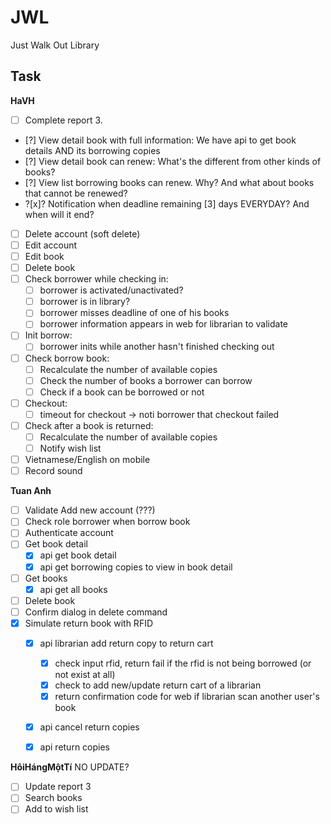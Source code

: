 # JWL
Just Walk Out Library

## Task

**HaVH**
* [ ] Complete report 3.
* [?] View detail book with full information: We have api to get book details AND its borrowing copies
* [?] View detail book can renew: What's the different from other kinds of books?
* [?] View list borrowing books can renew. Why? And what about books that cannot be renewed?
* ?[x]? Notification when deadline remaining [3] days EVERYDAY? And when will it end?
* [ ] Delete account (soft delete)
* [ ] Edit account
* [ ] Edit book
* [ ] Delete book
* [ ] Check borrower while checking in:
    + [ ] borrower is activated/unactivated?
    + [ ] borrower is in library?
    + [ ] borrower misses deadline of one of his books
    + [ ] borrower information appears in web for librarian to validate
* [ ] Init borrow:
    + [ ] borrower inits while another hasn't finished checking out
* [ ] Check borrow book:
    + [ ] Recalculate the number of available copies
    + [ ] Check the number of books a borrower can borrow
    + [ ] Check if a book can be borrowed or not
* [ ] Checkout:
    + [ ] timeout for checkout -> noti borrower that checkout failed
* [ ] Check after a book is returned:
    + [ ] Recalculate the number of available copies
    + [ ] Notify wish list
* [ ] Vietnamese/English on mobile
* [ ] Record sound

**Tuan Anh**
* [ ] Validate Add new account (???)
* [ ] Check role borrower when borrow book
* [ ] Authenticate account
* [ ] Get book detail
    + [x] api get book detail
    + [x] api get borrowing copies to view in book detail
* [ ] Get books
    + [x] api get all books
* [ ] Delete book
* [ ] Confirm dialog in delete command
* [x] Simulate return book with RFID
    + [x] api librarian add return copy to return cart
      + [x] check input rfid, return fail if the rfid is not being borrowed (or not exist at all)
      + [x] check to add new/update return cart of a librarian
      + [x] return confirmation code for web if librarian scan another user's book
    + [x] api cancel return copies
    + [x] api return copies


**HôiHángMộtTí** NO UPDATE?
* [ ] Update report 3
* [ ] Search books
* [ ] Add to wish list
